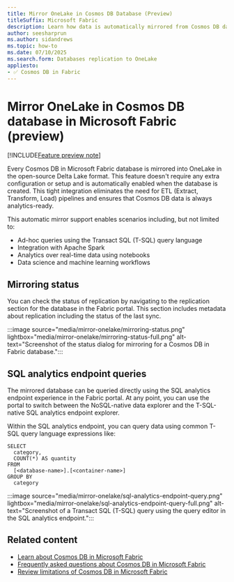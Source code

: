 ```yaml
---
title: Mirror OneLake in Cosmos DB Database (Preview)
titleSuffix: Microsoft Fabric
description: Learn how data is automatically mirrored from Cosmos DB database in Microsoft Fabric to OneLake during the preview.
author: seesharprun
ms.author: sidandrews
ms.topic: how-to
ms.date: 07/10/2025
ms.search.form: Databases replication to OneLake
appliesto:
- ✅ Cosmos DB in Fabric
---
```


# Mirror OneLake in Cosmos DB database in Microsoft Fabric (preview)

[!INCLUDE[Feature preview note](../../includes/feature-preview-note.md)]

Every Cosmos DB in Microsoft Fabric database is mirrored into OneLake in the open-source Delta Lake format. This feature doesn't require any extra configuration or setup and is automatically enabled when the database is created. This tight integration eliminates the need for ETL (Extract, Transform, Load) pipelines and ensures that Cosmos DB data is always analytics-ready. 

This automatic mirror support enables scenarios including, but not limited to:

- Ad-hoc queries using the Transact SQL (T-SQL) query language
- Integration with Apache Spark
- Analytics over real-time data using notebooks
- Data science and machine learning workflows

## Mirroring status

You can check the status of replication by navigating to the replication section for the database in the Fabric portal. This section includes metadata about replication including the status of the last sync.

:::image source="media/mirror-onelake/mirroring-status.png" lightbox="media/mirror-onelake/mirroring-status-full.png" alt-text="Screenshot of the status dialog for mirroring for a Cosmos DB in Fabric database.":::

## SQL analytics endpoint queries

The mirrored database can be queried directly using the SQL analytics endpoint experience in the Fabric portal. At any point, you can use the portal to switch between the NoSQL-native data explorer and the T-SQL-native SQL analytics endpoint explorer.

Within the SQL analytics endpoint, you can query data using common T-SQL query language expressions like:

```tsql
SELECT
  category,
  COUNT(*) AS quantity
FROM
  [<database-name>].[<container-name>]
GROUP BY
  category
```

:::image source="media/mirror-onelake/sql-analytics-endpoint-query.png" lightbox="media/mirror-onelake/sql-analytics-endpoint-query-full.png" alt-text="Screenshot of a Transact SQL (T-SQL) query using the query editor in the SQL analytics endpoint.":::

## Related content

- [Learn about Cosmos DB in Microsoft Fabric](overview.md)
- [Frequently asked questions about Cosmos DB in Microsoft Fabric](faq.yml)
- [Review limitations of Cosmos DB in Microsoft Fabric](limitations.md)
